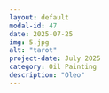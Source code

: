 ```yaml
---
layout: default
modal-id: 47
date: 2025-07-25
img: 5.jpg
alt: "tarot"
project-date: July 2025
category: Oil Painting
description: "Oleo"
---
```

